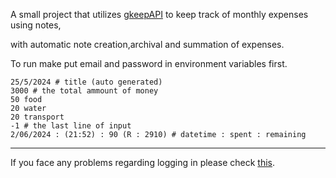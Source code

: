 A small project that utilizes [gkeepAPI](https://github.com/kiwiz/gkeepapi) to keep track of monthly expenses using notes,

with automatic note creation,archival and summation of expenses.

To run make put email and password in environment variables first.

```
25/5/2024 # title (auto generated)
3000 # the total ammount of money
50 food
20 water
20 transport
-1 # the last line of input
2/06/2024 : (21:52) : 90 (R : 2910) # datetime : spent : remaining
```

---

If you face any problems regarding logging in please check [this](https://accounts.google.com/b/0/DisplayUnlockCaptcha).

